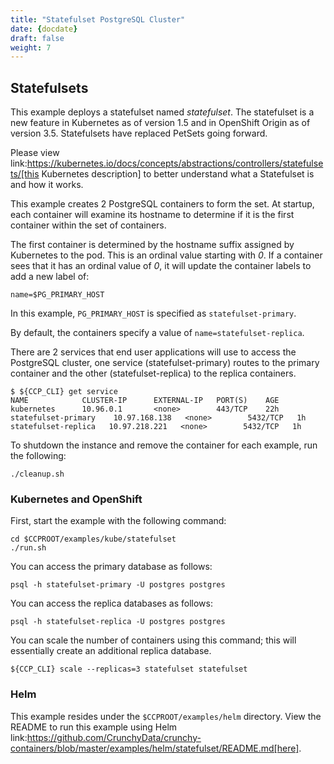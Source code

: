 ```yaml
---
title: "Statefulset PostgreSQL Cluster"
date: {docdate}
draft: false
weight: 7
---
```



## Statefulsets

This example deploys a statefulset named *statefulset*.  The statefulset
is a new feature in Kubernetes as of version 1.5 and in OpenShift Origin as of
version 3.5. Statefulsets have replaced PetSets going forward.

Please view link:https://kubernetes.io/docs/concepts/abstractions/controllers/statefulsets/[this Kubernetes description]
to better understand what a Statefulset is and how it works.

This example creates 2 PostgreSQL containers to form the set.  At
startup, each container will examine its hostname to determine
if it is the first container within the set of containers.

The first container is determined by the hostname suffix assigned
by Kubernetes to the pod.  This is an ordinal value starting with *0*.
If a container sees that it has an ordinal value of *0*, it will
update the container labels to add a new label of:
```
name=$PG_PRIMARY_HOST
```

In this example, `PG_PRIMARY_HOST` is specified as `statefulset-primary`.

By default, the containers specify a value of `name=statefulset-replica`.

There are 2 services that end user applications will use to
access the PostgreSQL cluster, one service (statefulset-primary) routes to the primary
container and the other (statefulset-replica) to the replica containers.
```
$ ${CCP_CLI} get service
NAME            CLUSTER-IP      EXTERNAL-IP   PORT(S)    AGE
kubernetes      10.96.0.1       <none>        443/TCP    22h
statefulset-primary    10.97.168.138   <none>        5432/TCP   1h
statefulset-replica   10.97.218.221   <none>        5432/TCP   1h
```

To shutdown the instance and remove the container for each example, run the following:
```
./cleanup.sh
```

### Kubernetes and OpenShift

First, start the example with the following command:
```
cd $CCPROOT/examples/kube/statefulset
./run.sh
```

You can access the primary database as follows:
```
psql -h statefulset-primary -U postgres postgres
```

You can access the replica databases as follows:
```
psql -h statefulset-replica -U postgres postgres
```

You can scale the number of containers using this command; this will
essentially create an additional replica database.
```
${CCP_CLI} scale --replicas=3 statefulset statefulset
```

### Helm

This example resides under the `$CCPROOT/examples/helm` directory. View the README to
run this example using Helm link:https://github.com/CrunchyData/crunchy-containers/blob/master/examples/helm/statefulset/README.md[here].
